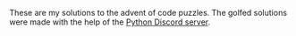 These are my solutions to the advent of code puzzles. The golfed solutions were made with the help of the [Python Discord server](https://discord.gg/python).